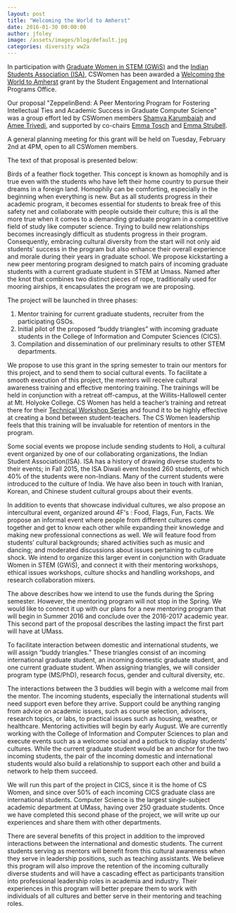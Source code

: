 ```yaml
---
layout: post
title: "Welcoming the World to Amherst"
date: 2016-01-30 00:00:00
author: jfoley
image: /assets/images/blog/default.jpg
categories: diversity ww2a
---
```


In participation with [Graduate Women in STEM (GWiS)](http://blogs.umass.edu/gwis/) and the [Indian Students Association (ISA)](http://www.umass.edu/isa), CSWomen has been awarded a [Welcoming the World to Amherst](https://www.umass.edu/studentlife/get-involved/welcoming-the-world-to-amherst) grant by the Student Engagement and International Programs Office. 

Our proposal "ZeppelinBend: A Peer Mentoring Program for Fostering Intellectual Ties and Academic Success in Graduate Computer Science" was a group effort led by CSWomen members [Shamya Karumbaiah](http://cics.umass.edu/~shamya) and [Amee Trivedi](http://cics.umass.edu/~amee), and supported by co-chairs [Emma Tosch](http://cics.umass.edu/~etosch) and [Emma Strubell](http://cs.umass.edu/~strubell).

A general planning meeting for this grant will be held on Tuesday, February 2nd at 4PM, open to all CSWomen members.

<!--break-->

The text of that proposal is presented below:

<div class="document-quote" markdown="1">

Birds of a feather flock together. This concept is known as homophily and is true even with the students who have left their home country to pursue their dreams in a foreign land. Homophily can be comforting, especially in the beginning when everything is new. But as all students progress in their academic program, it becomes essential for students to break free of this safety net and collaborate with people outside their culture; this is all the more true when it comes to a demanding graduate program in a competitive field of study like computer science. Trying to build new relationships becomes increasingly difficult as students progress in their program. Consequently, embracing cultural diversity from the start will not only aid students’ success in the program but also enhance their overall experience and morale during their years in graduate school. We propose kickstarting a new peer mentoring program designed to match pairs of incoming graduate students with a current graduate student in STEM at Umass. Named after the knot that combines two distinct pieces of rope, traditionally used for mooring airships, it encapsulates the program we are proposing. 



The project will be launched in three phases:

1. Mentor training for current graduate students, recruiter from the participating GSOs.
1. Initial pilot of the proposed “buddy triangles” with incoming graduate students in the College of Information and Computer Sciences (CICS).
1. Compilation and dissemination of our preliminary results to other STEM departments.

We propose to use this grant in the spring semester to train our mentors for this project, and to send them to social cultural events. To facilitate a smooth execution of this project, the mentors will receive cultural awareness training and effective mentoring training. The trainings will be held in conjunction with a retreat off-campus, at the Willits-Hallowell center at Mt. Holyoke College. CS Women has held a teacher’s training and retreat there for their [Technical Workshop Series](http://cswomenumass.github.io/workshops/2015/10/18/teacher-training-for-technical-skills-workshops.html) and found it to be highly effective at creating a bond between student-teachers. The CS Women leadership feels that this training will be invaluable for retention of mentors in the program.

Some social events we propose include sending students to Holi, a cultural event organized by one of our collaborating organizations, the Indian Student Association(ISA). ISA has a history of drawing diverse students to their events; in Fall 2015, the ISA Diwali event hosted 260 students, of which 40% of the students were non-Indians. Many of the current students were introduced to the culture of India. We have also been in touch with Iranian, Korean, and Chinese student cultural groups about their events.

In addition to events that showcase individual cultures, we also propose an intercultural event, organized around 4F's : Food, Flags, Fun, Facts. We propose an informal event where people from different cultures come together and get to know each other while expanding their knowledge and making new professional connections as well. We will feature food from students’ cultural backgrounds; shared activities such as music and dancing; and moderated discussions about issues pertaining to culture shock. We intend to organize this larger event in conjunction with Graduate Women in STEM (GWiS), and connect it with their mentoring workshops, ethical issues workshops, culture shocks and handling workshops, and research collaboration mixers.

The above describes how we intend to use the funds during the Spring semester. However, the mentoring program will not stop in the Spring. We would like to connect it up with our plans for a new mentoring program that will begin in Summer 2016 and conclude over the 2016-2017 academic year. This second part of the proposal describes the lasting impact the first part will have at UMass.

To facilitate interaction between domestic and international students, we will assign “buddy triangles.” These triangles consist of an incoming international graduate student, an incoming domestic graduate student, and one current graduate student. When assigning triangles, we will consider program type (MS/PhD), research focus, gender and cultural diversity, etc. 

The interactions between the 3 buddies will begin with a welcome mail from the mentor. The incoming students, especially the international students will need support even before they arrive. Support could be anything ranging from advice on academic issues, such as course selection, advisors, research topics, or labs, to practical issues such as housing, weather, or healthcare. Mentoring activities will begin by early August. We are currently working with the College of Information and Computer Sciences to plan and execute events such as a welcome social and a potluck to display students’ cultures. While the current graduate student would be an anchor for the two incoming students, the pair of the incoming domestic and international students would also build a relationship to support each other and build a network to help them succeed. 

We will run this part of the project in CICS, since it is the home of CS Women, and since over 50% of each incoming CICS graduate class are international students. Computer Science is the largest single-subject academic department at UMass, having over 250 graduate students. Once we have completed this second phase of the project, we will write up our experiences and share them with other departments. 

There are several benefits of this project in addition to the improved interactions between the international and domestic students. The current students serving as mentors will benefit from this cultural awareness when they serve in leadership positions, such as teaching assistants. We believe this program will also improve the retention of the incoming culturally diverse students and will have a cascading effect as participants transition into professional leadership roles in academia and industry. Their experiences in this program will better prepare them to work with individuals of all cultures and better serve in their mentoring and teaching roles.

</div>


